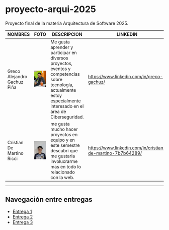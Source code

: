 # proyecto-arqui-2025

Proyecto final de la materia Arquitectura de Software 2025.

| NOMBRES                     | FOTO                                  | DESCRIPCION                                                                                                                                                             | LINKEDIN                                                   |
| --------------------------- | ------------------------------------- | ----------------------------------------------------------------------------------------------------------------------------------------------------------------------- | ---------------------------------------------------------- |
| Greco Alejandro Gachuz Piña | ![Foto Greco](assets/foto-greco.jpeg) | Me gusta aprender y participar en diversos proyectos, eventos y competencias sobre tecnología, actualmente estoy especialmente interesado en el área de Ciberseguridad. | https://www.linkedin.com/in/greco-gachuz/                  |
| Cristian De Martino Ricci   | ![Foto Cristian](assets/iconGit.jpeg) | me gusta mucho hacer proyectos en equipo y en este semestre descubri que me gustaria involucrarme mas en todo lo relacionado con la web.                                | https://www.linkedin.com/in/cristian-de-martino-7b7b64289/ |

<hr>

## Navegación entre entregas

- [Entrega 1](../Entrega-1/)
- [Entrega 2](../Entrega-2/)
- [Entrega 3](../Entrega-3/)
